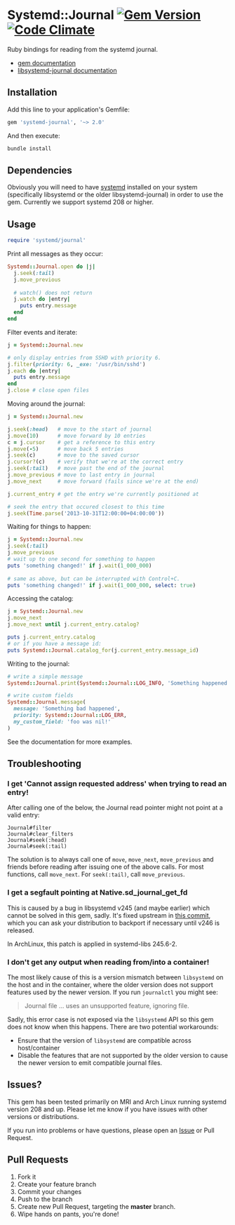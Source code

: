 # Systemd::Journal [![Gem Version](https://badge.fury.io/rb/systemd-journal.png)](http://badge.fury.io/rb/systemd-journal) [![Code Climate](https://codeclimate.com/github/ledbettj/systemd-journal.png)](https://codeclimate.com/github/ledbettj/systemd-journal)

Ruby bindings for reading from the systemd journal.

* [gem documentation](http://rubydoc.info/gems/systemd-journal)
* [libsystemd-journal documentation](http://www.freedesktop.org/software/systemd/man/sd-journal.html)

## Installation

Add this line to your application's Gemfile:

```ruby
gem 'systemd-journal', '~> 2.0'
```

And then execute:

```sh
bundle install
```

## Dependencies

Obviously you will need to have
[systemd](http://www.freedesktop.org/wiki/Software/systemd/) installed on your
system (specifically libsystemd or the older libsystemd-journal) in order to
use the gem.  Currently we support systemd 208 or higher.

## Usage

```ruby
require 'systemd/journal'
```

Print all messages as they occur:

```ruby
Systemd::Journal.open do |j|
  j.seek(:tail)
  j.move_previous
  
  # watch() does not return
  j.watch do |entry|
    puts entry.message
  end
end
```

Filter events and iterate:

```ruby
j = Systemd::Journal.new

# only display entries from SSHD with priority 6.
j.filter(priority: 6, _exe: '/usr/bin/sshd')
j.each do |entry|
  puts entry.message
end
j.close # close open files
```

Moving around the journal:

```ruby
j = Systemd::Journal.new

j.seek(:head)   # move to the start of journal
j.move(10)      # move forward by 10 entries
c = j.cursor    # get a reference to this entry
j.move(-5)      # move back 5 entries
j.seek(c)       # move to the saved cursor
j.cursor?(c)    # verify that we're at the correct entry
j.seek(:tail)   # move past the end of the journal
j.move_previous # move to last entry in journal
j.move_next     # move forward (fails since we're at the end)

j.current_entry # get the entry we're currently positioned at

# seek the entry that occured closest to this time
j.seek(Time.parse('2013-10-31T12:00:00+04:00:00'))
```

Waiting for things to happen:

```ruby
j = Systemd::Journal.new
j.seek(:tail)
j.move_previous
# wait up to one second for something to happen
puts 'something changed!' if j.wait(1_000_000)
  
# same as above, but can be interrupted with Control+C.
puts 'something changed!' if j.wait(1_000_000, select: true)
```

Accessing the catalog:

```ruby
j = Systemd::Journal.new
j.move_next
j.move_next until j.current_entry.catalog?

puts j.current_entry.catalog
# or if you have a message id:
puts Systemd::Journal.catalog_for(j.current_entry.message_id)
```

Writing to the journal:

```ruby
# write a simple message
Systemd::Journal.print(Systemd::Journal::LOG_INFO, 'Something happened')

# write custom fields
Systemd::Journal.message(
  message: 'Something bad happened',
  priority: Systemd::Journal::LOG_ERR,
  my_custom_field: 'foo was nil!'
)
```

See the documentation for more examples.

## Troubleshooting

### I get 'Cannot assign requested address' when trying to read an entry!

After calling one of the below, the Journal read pointer might not point at
a valid entry:

    Journal#filter
    Journal#clear_filters
    Journal#seek(:head)
    Journal#seek(:tail)

The solution is to always call one of `move`, `move_next`, `move_previous` and
friends before reading after issuing one of the above calls.  For most functions,
call `move_next`.  For `seek(:tail)`, call `move_previous`.

### I get a segfault pointing at Native.sd_journal_get_fd

This is caused by a bug in libsystemd v245 (and maybe earlier) which cannot be
solved in this gem, sadly.  It's fixed upstream in [this commit](https://github.com/systemd/systemd/commit/2b6df46d21abe8a8b7481e420588a9a129699cf9), which you can ask your distribution to backport if
necessary until v246 is released.

In ArchLinux, this patch is applied in systemd-libs 245.6-2.

### I don't get any output when reading from/into a container!

The most likely cause of this is a version mismatch between `libsystemd` on the 
host and in the container, where the older version does not support features used
by the newer version.  If you run `journalctl` you might see:

> Journal file ... uses an unsupported feature, ignoring file.

Sadly, this error case is not exposed via the `libsystemd` API so this gem does 
not know when this happens.  There are two potential workarounds:

* Ensure that the version of `libsystemd` are compatible across host/container
* Disable the features that are not supported by the older version to cause the
  newer version to emit compatible journal files.


## Issues?

This gem has been tested primarily on MRI and Arch Linux running systemd version
208 and up.  Please let me know if you have issues with other versions or
distributions.

If you run into problems or have questions, please open an
[Issue](https://github.com/ledbettj/systemd-journal/issues) or Pull Request.

## Pull Requests

1. Fork it
2. Create your feature branch
3. Commit your changes
4. Push to the branch
5. Create new Pull Request, targeting the __master__ branch.
6. Wipe hands on pants, you're done!

